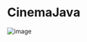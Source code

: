 # CinemaJava
![image](https://user-images.githubusercontent.com/105508007/221311275-9db57930-90a2-40b5-bcab-df8e4da4448e.png)
